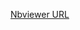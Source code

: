 [Nbviewer URL](https://nbviewer.org/github/imfreeman1/StartGitHubDeskTop/blob/main/%5BGD_1%5Dresnet/%5BGD_1%5Dresnet.ipynb)
